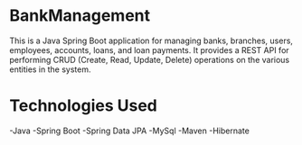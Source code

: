 # BankManagement

This is a Java Spring Boot application for managing banks, branches, users, employees, accounts, loans, and loan payments. It provides a REST API for performing CRUD (Create, Read, Update, Delete) operations on the various entities in the system.

# Technologies Used
-Java
-Spring Boot
-Spring Data JPA
-MySql
-Maven
-Hibernate

